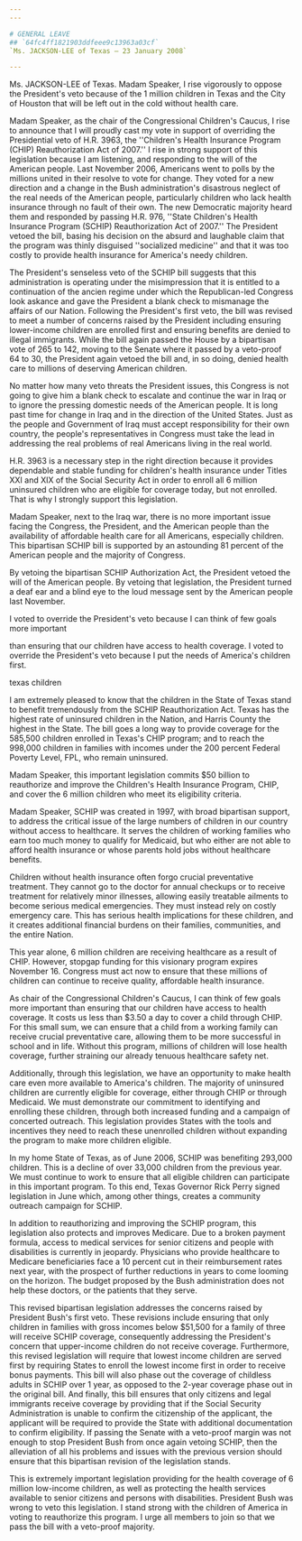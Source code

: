 ```yaml
---
---

# GENERAL LEAVE
## `64fc4ff1821903ddfeee9c13963a03cf`
`Ms. JACKSON-LEE of Texas — 23 January 2008`

---
```



Ms. JACKSON-LEE of Texas. Madam Speaker, I rise vigorously to oppose 
the President's veto because of the 1 million children in Texas and the 
City of Houston that will be left out in the cold without health care.

Madam Speaker, as the chair of the Congressional Children's Caucus, I 
rise to announce that I will proudly cast my vote in support of 
overriding the Presidential veto of H.R. 3963, the ''Children's Health 
Insurance Program (CHIP) Reauthorization Act of 2007.'' I rise in 
strong support of this legislation because I am listening, and 
responding to the will of the American people. Last November 2006, 
Americans went to polls by the millions united in their resolve to vote 
for change. They voted for a new direction and a change in the Bush 
administration's disastrous neglect of the real needs of the American 
people, particularly children who lack health insurance through no 
fault of their own. The new Democratic majority heard them and 
responded by passing H.R. 976, ''State Children's Health Insurance 
Program (SCHIP) Reauthorization Act of 2007.'' The President vetoed the 
bill, basing his decision on the absurd and laughable claim that the 
program was thinly disguised ''socialized medicine'' and that it was 
too costly to provide health insurance for America's needy children.

The President's senseless veto of the SCHIP bill suggests that this 
administration is operating under the misimpression that it is entitled 
to a continuation of the ancien regime under which the Republican-led 
Congress look askance and gave the President a blank check to mismanage 
the affairs of our Nation. Following the President's first veto, the 
bill was revised to meet a number of concerns raised by the President 
including ensuring lower-income children are enrolled first and 
ensuring benefits are denied to illegal immigrants. While the bill 
again passed the House by a bipartisan vote of 265 to 142, moving to 
the Senate where it passed by a veto-proof 64 to 30, the President 
again vetoed the bill and, in so doing, denied health care to millions 
of deserving American children.

No matter how many veto threats the President issues, this Congress 
is not going to give him a blank check to escalate and continue the war 
in Iraq or to ignore the pressing domestic needs of the American 
people. It is long past time for change in Iraq and in the direction of 
the United States. Just as the people and Government of Iraq must 
accept responsibility for their own country, the people's 
representatives in Congress must take the lead in addressing the real 
problems of real Americans living in the real world.

H.R. 3963 is a necessary step in the right direction because it 
provides dependable and stable funding for children's health insurance 
under Titles XXI and XIX of the Social Security Act in order to enroll 
all 6 million uninsured children who are eligible for coverage today, 
but not enrolled. That is why I strongly support this legislation.

Madam Speaker, next to the Iraq war, there is no more important issue 
facing the Congress, the President, and the American people than the 
availability of affordable health care for all Americans, especially 
children. This bipartisan SCHIP bill is supported by an astounding 81 
percent of the American people and the majority of Congress.

By vetoing the bipartisan SCHIP Authorization Act, the President 
vetoed the will of the American people. By vetoing that legislation, 
the President turned a deaf ear and a blind eye to the loud message 
sent by the American people last November.

I voted to override the President's veto because I can think of few 
goals more important


than ensuring that our children have access to health coverage. I voted 
to override the President's veto because I put the needs of America's 
children first.
















 texas children


I am extremely pleased to know that the children in the State of 
Texas stand to benefit tremendously from the SCHIP Reauthorization Act. 
Texas has the highest rate of uninsured children in the Nation, and 
Harris County the highest in the State. The bill goes a long way to 
provide coverage for the 585,500 children enrolled in Texas's CHIP 
program; and to reach the 998,000 children in families with incomes 
under the 200 percent Federal Poverty Level, FPL, who remain uninsured.

Madam Speaker, this important legislation commits $50 billion to 
reauthorize and improve the Children's Health Insurance Program, CHIP, 
and cover the 6 million children who meet its eligibility criteria.

Madam Speaker, SCHIP was created in 1997, with broad bipartisan 
support, to address the critical issue of the large numbers of children 
in our country without access to healthcare. It serves the children of 
working families who earn too much money to qualify for Medicaid, but 
who either are not able to afford health insurance or whose parents 
hold jobs without healthcare benefits.

Children without health insurance often forgo crucial preventative 
treatment. They cannot go to the doctor for annual checkups or to 
receive treatment for relatively minor illnesses, allowing easily 
treatable ailments to become serious medical emergencies. They must 
instead rely on costly emergency care. This has serious health 
implications for these children, and it creates additional financial 
burdens on their families, communities, and the entire Nation.

This year alone, 6 million children are receiving healthcare as a 
result of CHIP. However, stopgap funding for this visionary program 
expires November 16. Congress must act now to ensure that these 
millions of children can continue to receive quality, affordable health 
insurance.

As chair of the Congressional Children's Caucus, I can think of few 
goals more important than ensuring that our children have access to 
health coverage. It costs us less than $3.50 a day to cover a child 
through CHIP. For this small sum, we can ensure that a child from a 
working family can receive crucial preventative care, allowing them to 
be more successful in school and in life. Without this program, 
millions of children will lose health coverage, further straining our 
already tenuous healthcare safety net.

Additionally, through this legislation, we have an opportunity to 
make health care even more available to America's children. The 
majority of uninsured children are currently eligible for coverage, 
either through CHIP or through Medicaid. We must demonstrate our 
commitment to identifying and enrolling these children, through both 
increased funding and a campaign of concerted outreach. This 
legislation provides States with the tools and incentives they need to 
reach these unenrolled children without expanding the program to make 
more children eligible.

In my home State of Texas, as of June 2006, SCHIP was benefiting 
293,000 children. This is a decline of over 33,000 children from the 
previous year. We must continue to work to ensure that all eligible 
children can participate in this important program. To this end, Texas 
Governor Rick Perry signed legislation in June which, among other 
things, creates a community outreach campaign for SCHIP.

In addition to reauthorizing and improving the SCHIP program, this 
legislation also protects and improves Medicare. Due to a broken 
payment formula, access to medical services for senior citizens and 
people with disabilities is currently in jeopardy. Physicians who 
provide healthcare to Medicare beneficiaries face a 10 percent cut in 
their reimbursement rates next year, with the prospect of further 
reductions in years to come looming on the horizon. The budget proposed 
by the Bush administration does not help these doctors, or the patients 
that they serve.

This revised bipartisan legislation addresses the concerns raised by 
President Bush's first veto. These revisions include ensuring that only 
children in families with gross incomes below $51,500 for a family of 
three will receive SCHIP coverage, consequently addressing the 
President's concern that upper-income children do not receive coverage. 
Furthermore, this revised legislation will require that lowest income 
children are served first by requiring States to enroll the lowest 
income first in order to receive bonus payments. This bill will also 
phase out the coverage of childless adults in SCHIP over 1 year, as 
opposed to the 2-year coverage phase out in the original bill. And 
finally, this bill ensures that only citizens and legal immigrants 
receive coverage by providing that if the Social Security 
Administration is unable to confirm the citizenship of the applicant, 
the applicant will be required to provide the State with additional 
documentation to confirm eligibility. If passing the Senate with a 
veto-proof margin was not enough to stop President Bush from once again 
vetoing SCHIP, then the alleviation of all his problems and issues with 
the previous version should ensure that this bipartisan revision of the 
legislation stands.

This is extremely important legislation providing for the health 
coverage of 6 million low-income children, as well as protecting the 
health services available to senior citizens and persons with 
disabilities. President Bush was wrong to veto this legislation. I 
stand strong with the children of America in voting to reauthorize this 
program. I urge all members to join so that we pass the bill with a 
veto-proof majority.